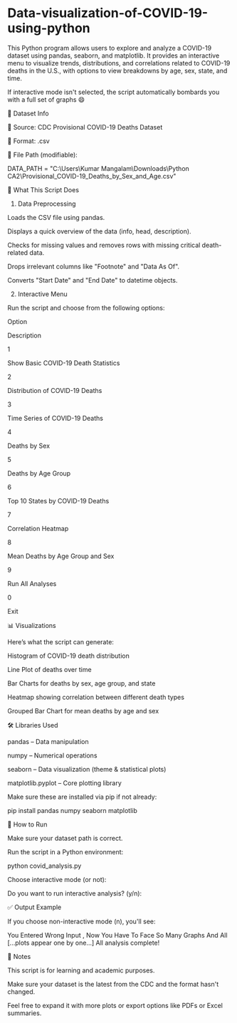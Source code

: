 # Data-visualization-of-COVID-19-using-python
This Python program allows users to explore and analyze a COVID-19 dataset using pandas, seaborn, and matplotlib. It provides an interactive menu to visualize trends, distributions, and correlations related to COVID-19 deaths in the U.S., with options to view breakdowns by age, sex, state, and time.

If interactive mode isn't selected, the script automatically bombards you with a full set of graphs 😄

📂 Dataset Info

📌 Source: CDC Provisional COVID-19 Deaths Dataset

📄 Format: .csv

📍 File Path (modifiable):

DATA_PATH = "C:\\Users\\Kumar Mangalam\\Downloads\\Python CA2\\Provisional_COVID-19_Deaths_by_Sex_and_Age.csv"

🔧 What This Script Does

1. Data Preprocessing

Loads the CSV file using pandas.

Displays a quick overview of the data (info, head, description).

Checks for missing values and removes rows with missing critical death-related data.

Drops irrelevant columns like "Footnote" and "Data As Of".

Converts "Start Date" and "End Date" to datetime objects.

2. Interactive Menu

Run the script and choose from the following options:

Option

Description

1

Show Basic COVID-19 Death Statistics

2

Distribution of COVID-19 Deaths

3

Time Series of COVID-19 Deaths

4

Deaths by Sex

5

Deaths by Age Group

6

Top 10 States by COVID-19 Deaths

7

Correlation Heatmap

8

Mean Deaths by Age Group and Sex

9

Run All Analyses

0

Exit

📊 Visualizations

Here’s what the script can generate:

Histogram of COVID-19 death distribution

Line Plot of deaths over time

Bar Charts for deaths by sex, age group, and state

Heatmap showing correlation between different death types

Grouped Bar Chart for mean deaths by age and sex

🛠️ Libraries Used

pandas – Data manipulation

numpy – Numerical operations

seaborn – Data visualization (theme & statistical plots)

matplotlib.pyplot – Core plotting library

Make sure these are installed via pip if not already:

pip install pandas numpy seaborn matplotlib

🚀 How to Run

Make sure your dataset path is correct.

Run the script in a Python environment:

python covid_analysis.py

Choose interactive mode (or not):

Do you want to run interactive analysis? (y/n):

✅ Output Example

If you choose non-interactive mode (n), you'll see:

You Entered Wrong Input , Now You Have To Face So Many Graphs And All
[...plots appear one by one...]
All analysis complete!

📌 Notes

This script is for learning and academic purposes.

Make sure your dataset is the latest from the CDC and the format hasn't changed.

Feel free to expand it with more plots or export options like PDFs or Excel summaries.
